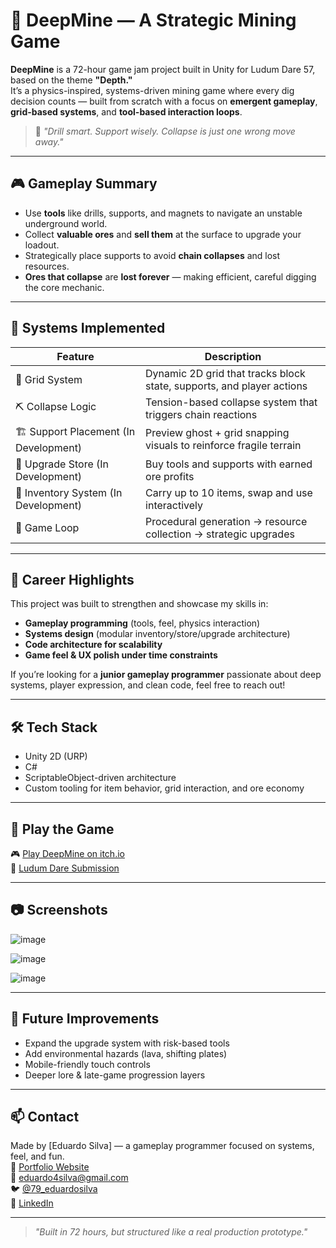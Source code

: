 # 🧲 DeepMine — A Strategic Mining Game

**DeepMine** is a 72-hour game jam project built in Unity for Ludum Dare 57, based on the theme **"Depth."**  
It’s a physics-inspired, systems-driven mining game where every dig decision counts — built from scratch with a focus on **emergent gameplay**, **grid-based systems**, and **tool-based interaction loops**.

> 💬 _"Drill smart. Support wisely. Collapse is just one wrong move away."_

---

## 🎮 Gameplay Summary

- Use **tools** like drills, supports, and magnets to navigate an unstable underground world.
- Collect **valuable ores** and **sell them** at the surface to upgrade your loadout.
- Strategically place supports to avoid **chain collapses** and lost resources.
- **Ores that collapse** are **lost forever** — making efficient, careful digging the core mechanic.

---

## 🧠 Systems Implemented

| Feature | Description |
|--------|-------------|
| 🧱 Grid System | Dynamic 2D grid that tracks block state, supports, and player actions |
| ⛏️ Collapse Logic | Tension-based collapse system that triggers chain reactions |
| 🏗️ Support Placement (In Development) | Preview ghost + grid snapping visuals to reinforce fragile terrain |
| 🛒 Upgrade Store (In Development) | Buy tools and supports with earned ore profits |
| 🎒 Inventory System (In Development) | Carry up to 10 items, swap and use interactively |
| 📜 Game Loop | Procedural generation → resource collection → strategic upgrades |

---

## 💼 Career Highlights

This project was built to strengthen and showcase my skills in:

- **Gameplay programming** (tools, feel, physics interaction)
- **Systems design** (modular inventory/store/upgrade architecture)
- **Code architecture for scalability**
- **Game feel & UX polish under time constraints**

If you’re looking for a **junior gameplay programmer** passionate about deep systems, player expression, and clean code, feel free to reach out!

---

## 🛠 Tech Stack

- Unity 2D (URP)
- C#
- ScriptableObject-driven architecture
- Custom tooling for item behavior, grid interaction, and ore economy

---

## 🚀 Play the Game

🎮 [Play DeepMine on itch.io](https://eduardo79silva.itch.io/deepmine)  
🧠 [Ludum Dare Submission](https://ldjam.com/events/ludum-dare/57/deepmine)

---

## 📷 Screenshots


![image](https://github.com/user-attachments/assets/22fef938-bec0-42f4-ba52-6f1273a4b49b)

![image](https://github.com/user-attachments/assets/6a4d2652-4735-4918-b309-ff1ae68733a5)

![image](https://github.com/user-attachments/assets/234cc573-c564-4a92-9f6c-a7d1c4ec6b5e)


---

## 🧩 Future Improvements

- Expand the upgrade system with risk-based tools
- Add environmental hazards (lava, shifting plates)
- Mobile-friendly touch controls
- Deeper lore & late-game progression layers

---

## 📫 Contact

Made by [Eduardo Silva] — a gameplay programmer focused on systems, feel, and fun.  
🔗 [Portfolio Website](https://eduardo79silva.github.io/)  
📧 eduardo4silva@gmail.com  
🐦 [@79_eduardosilva](https://x.com/79_eduardosilva)  
💼 [LinkedIn](https://www.linkedin.com/in/eduardo79silva/)

---

> _"Built in 72 hours, but structured like a real production prototype."_  
